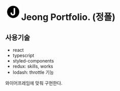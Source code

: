 # <img src="https://github.com/HelloJeong/portfolio/blob/main/src/images/j_logo.png" width="50" alt="Logo"/>Jeong Portfolio. (정폴)

## 사용기술

- react
- typescript
- styled-components
- redux: skills, works
- lodash: throttle 기능

와이어프레임에 맞춰 구현한다.
